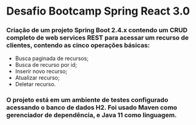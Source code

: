 # Desafio Bootcamp Spring React 3.0
### Criação de um projeto Spring Boot 2.4.x contendo um CRUD completo de web services REST para acessar um recurso de clientes, contendo as cinco operações básicas:
* Busca paginada de recursos;
* Busca de recurso por id;
* Inserir novo recurso;
* Atualizar recurso;
* Deletar recurso.

### O projeto está em um ambiente de testes configurado acessando o banco de dados H2. Foi usado Maven como gerenciador de dependência, e Java 11 como linguagem.
